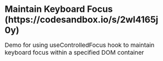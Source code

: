 <h1>
  Maintain Keyboard Focus 
  <br>
  (https://codesandbox.io/s/2wl4165j0y)
</h1>
<p style="font-size: 1.2rem;">Demo for using useControlledFocus hook to maintain keyboard focus
within a specified DOM container</p>
